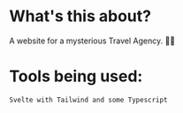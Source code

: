 # What's this about?

A website for a mysterious Travel Agency. 🚩👻

# Tools being used:

```
Svelte with Tailwind and some Typescript
```
